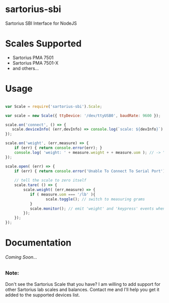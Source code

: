 # sartorius-sbi
Sartorius SBI Interface for NodeJS

# Scales Supported

- Sartorius PMA 7501
- Sartorius PMA 7501-X
- and others...

# Usage

```javascript

var Scale = require('sartorius-sbi').Scale;

var scale = new Scale({ ttyDevice: '/dev/ttyUSB0', baudRate: 9600 });

scale.on('connect', () => {
   scale.deviceInfo( (err,devInfo) => console.log(`scale: ${devInfo}`) ); // -> "scale: PMA7501-X00V1"
});

scale.on('weight', (err,measure) => {
    if (err) { return console.error(err); }
    console.log( 'weight: ' + measure.weight + + measure.uom ); // -> "weight: 0.0g"
});

scale.open( (err) => {
    if (err) { return console.error('Unable To Connect To Serial Port'); }
  
    // tell the scale to zero itself
    scale.tare( () => {
        scale.weight( (err,measure) => {
           if ( measure.uom === '/lb' ){
                  scale.toggle(); // switch to measuring grams
           }
           scale.monitor(); // emit 'weight' and 'keypress' events whenever the scale changes
        });
    }); 
});

```

# Documentation
###### Coming Soon...

### Note:

Don't see the Sartorius Scale that you have?
I am willing to add support for other Sartorius lab scales and balances.
Contact me and I'll help you get it added to the supported devices list.
